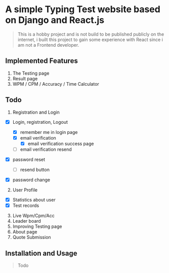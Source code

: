# A simple Typing Test website based on Django and React.js

> This is a hobby project and is not build to be published publicly on the internet, i built this project to gain some experience with React since i am not a Frontend developer.

## Implemented Features

1. The Testing page
2. Result page
3. WPM / CPM / Accuracy / Time Calculator

## Todo

1. Registration and Login

- [x] Login, registration, Logout

  - [x] remember me in login page
  - [x] email verification
    - [x] email verification success page
  - [ ] email verification resend

- [x] password reset

  - [ ] resend button

- [x] password change

2. User Profile

- [x] Statistics about user
- [x] Test records

3. Live Wpm/Cpm/Acc
4. Leader board
5. Improving Testing page
6. About page
7. Quote Submission

## Installation and Usage

> Todo
